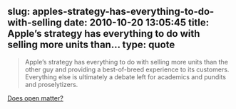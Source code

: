 slug: apples-strategy-has-everything-to-do-with-selling
date: 2010-10-20 13:05:45
title: Apple’s strategy has everything to do with selling more units than...
type: quote
---

> Apple’s strategy has everything to do with selling more units than the other guy and providing a best-of-breed experience to its customers. Everything else is ultimately a debate left for academics and pundits and proselytizers.

[Does open matter?](http://www.tuaw.com/2010/10/19/does-open-matter/)
